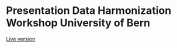 # Presentation Data Harmonization Workshop University of Bern

[Live version](https://sennierer.github.io/presentation_bern_8-2021)
